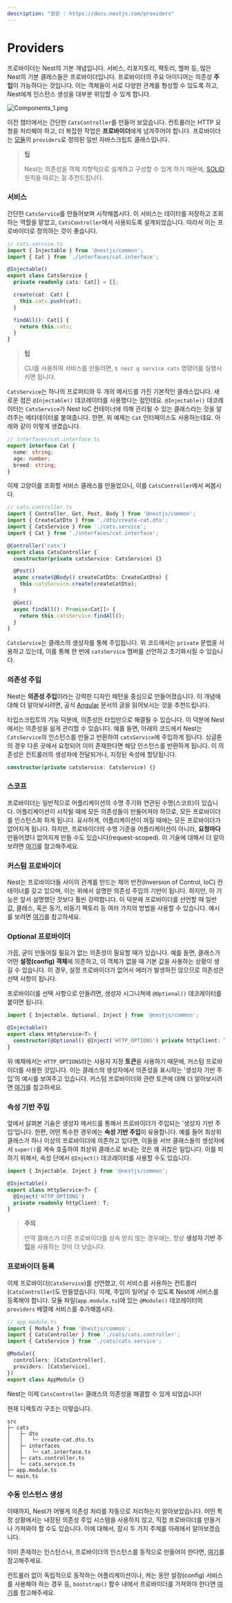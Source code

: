 ```yaml
---
description: "원문 : https://docs.nestjs.com/providers"
---
```


# Providers

프로바이더는 Nest의 기본 개념입니다. 서비스, 리포지토리, 팩토리, 헬퍼 등, 많은 Nest의 기본 클래스들은 프로바이더입니다. 프로바이더의 주요 아이디어는 의존성 **주입**이 가능하다는 것입니다. 이는 객체들이 서로 다양한 관계를 형성할 수 있도록 하고, Nest에게 인스턴스 생성을 대부분 위임할 수 있게 합니다.

![Components_1.png](https://docs.nestjs.com/assets/Components_1.png)

이전 챕터에서는 간단한 `CatsController`를 만들어 보았습니다. 컨트롤러는 HTTP 요청을 처리해야 하고, 더 복잡한 작업은 **프로바이더**에게 넘겨주어야 합니다. 프로바이더는 [모듈](https://docs.nestjs.com/modules)의 `providers`로 정의된 일반 자바스크립트 클래스입니다.

> **팁**
> 
> Nest는 의존성을 객체 지향적으로 설계하고 구성할 수 있게 하기 때문에, [SOLID](https://docs.nestjs.com/modules) 원칙을 따르는 걸 추천드립니다.

### 서비스

간단한 `CatsService`를 만들어보며 시작해봅시다. 이 서비스는 데이터를 저장하고 조회하는 역할을 맡았고, `CatsController`에서 사용되도록 설계되었습니다. 따라서 이는 프로바이더로 정의하는 것이 좋습니다.

```ts
// cats.service.ts
import { Injectable } from '@nestjs/common';
import { Cat } from './interfaces/cat.interface';

@Injectable()
export class CatsService {
  private readonly cats: Cat[] = [];

  create(cat: Cat) {
    this.cats.push(cat);
  }

  findAll(): Cat[] {
    return this.cats;
  }
}
```

> **팁**
> 
> CLI를 사용하여 서비스를 만들려면, `$ nest g service cats` 명령어를 실행시키면 됩니다.

`CatsService`는 하나의 프로퍼티와 두 개의 메서드를 가진 기본적인 클래스입니다. 새로운 점은 `@Injectable()` 데코레이터를 사용했다는 점인데요. `@Injectable()` 데코레이터는 `CatsService`가 Nest IoC 컨테이너에 의해 관리될 수 있는 클래스라는 것을 알려주는 메타데이터를 붙여줍니다. 한편, 위 예제는 `Cat` 인터페이스도 사용하는데요. 아래와 같이 이렇게 생겼습니다.

```ts
// interfaces/cat.interface.ts
export interface Cat {
  name: string;
  age: number;
  breed: string;
}
```

이제 고양이를 조회할 서비스 클래스를 만들었으니, 이를 `CatsController`에서 써봅시다.

```ts
// cats.controller.ts
import { Controller, Get, Post, Body } from '@nestjs/common';
import { CreateCatDto } from './dto/create-cat.dto';
import { CatsService } from './cats.service';
import { Cat } from './interfaces/cat.interface';

@Controller('cats')
export class CatsController {
  constructor(private catsService: CatsService) {}

  @Post()
  async create(@Body() createCatDto: CreateCatDto) {
    this.catsService.create(createCatDto);
  }

  @Get()
  async findAll(): Promise<Cat[]> {
    return this.catsService.findAll();
  }
}
```

`CatsService`는 클래스의 생성자를 통해 주입됩니다. 위 코드에서는 `private` 문법을 사용하고 있는데, 이를 통해 한 번에 `catsService` 멤버를 선언하고 초기화시킬 수 있습니다.

### 의존성 주입

Nest는 **의존성 주입**이라는 강력한 디자인 패턴을 중심으로 만들어졌습니다. 이 개념에 대해 더 알아보시려면, 공식 [Angular](https://angular.io/guide/dependency-injection) 문서의 글을 읽어보시는 것을 추천드립니다.

타입스크립트의 기능 덕분에, 의존성은 타입만으로 해결될 수 있습니다. 이 덕분에 Nest에서는 의존성을 쉽게 관리할 수 있습니다. 예를 들면, 아래의 코드에서 Nest는 `CatsService`의 인스턴스를 만들고 반환하여 `catsService`에 주입하게 됩니다. 싱글톤의 경우 다른 곳에서 요청되어 이미 존재한다면 해당 인스턴스를 반환하게 됩니다. 이 의존성은 컨트롤러의 생성자에 전달되거나, 지정된 속성에 할당됩니다.

```typescript
constructor(private catsService: CatsService) {}
```

### 스코프

프로바이더는 일반적으로 어플리케이션의 수명 주기와 연관된 수명(스코프)이 있습니다. 어플리케이션이 시작될 때에 모든 의존성들이 만들어져야 하므로, 모든 프로바이더를 인스턴스화 하게 됩니다. 유사하게, 어플리케이션이 꺼질 때에는 모든 프로바이더가 없어지게 됩니다. 하지만, 프로바이더의 수명 기준을 어플리케이션이 아니라, **요청마다** 만들어졌다 없어지게 만들 수도 있습니다(request-scoped). 이 기술에 대해서 더 알아보려면 [여기](https://docs.nestjs.com/fundamentals/injection-scopes)를 참고해주세요.

### 커스텀 프로바이더

Nest는 프로바이더들 사이의 관계를 만드는 제어 반전(Inversion of Control, IoC) 컨테이너를 갖고 있으며, 이는 위에서 설명한 의존성 주입의 기반이 됩니다. 하지만, 이 기능은 앞서 설명했던 것보다 훨씬 강력합니다. 이 덕분에 프로바이더를 선언할 때 일반 값, 클래스, 혹은 동기, 비동기 팩토리 등 여러 가지의 방법을 사용할 수 있습니다. 예시를 보려면 [여기](https://docs.nestjs.com/fundamentals/dependency-injection)를 참고하세요.

### Optional 프로바이더

가끔, 굳이 만들어질 필요가 없는 의존성이 필요할 때가 있습니다. 예를 들면, 클래스가 어떤 **설정(config) 객체**에 의존하고, 이 객체가 없을 때 기본 값을 사용하는 상황이 생길 수 있습니다. 이 경우, 설정 프로바이더가 없어서 에러가 발생하진 않으므로 의존성은 선택 사항이 됩니다.

프로바이더를 선택 사항으로 만들려면, 생성자 시그니쳐에 `@Optional()` 데코레이터를 붙이면 됩니다.

```typescript
import { Injectable, Optional, Inject } from '@nestjs/common';

@Injectable()
export class HttpService<T> {
  constructor(@Optional() @Inject('HTTP_OPTIONS') private httpClient: T) {}
}
```

위 예제에서는 `HTTP_OPTIONS`라는 사용자 지정 **토큰**을 사용하기 때문에, 커스텀 프로바이더를 사용한 것입니다. 이는 클래스의 생성자에서 의존성을 표시하는 '생성자 기반 주입'의 예시를 보여주고 있습니다. 커스텀 프로바이더와 관련 토큰에 대해 더 알아보시려면 [여기](https://docs.nestjs.com/fundamentals/custom-providers)를 참고하세요.

### 속성 기반 주입

앞에서 살펴본 기술은 생성자 메서드를 통해서 프로바이더가 주입되는 '생성자 기반 주입'입니다. 한편, 어떤 특수한 경우에는 **속성 기반 주입**이 유용합니다. 예를 들어 최상위 클래스가 하나 이상의 프로바이더에 의존하고 있다면, 이들을 서브 클래스들의 생성자에서 `super()`를 계속 호출하여 최상위 클래스로 보내는 것은 꽤 귀찮은 일입니다. 이를 피하기 위해서, 속성 단에서 `@Inject()` 데코레이터를 사용할 수도 있습니다.

```typescript
import { Injectable, Inject } from '@nestjs/common';

@Injectable()
export class HttpService<T> {
  @Inject('HTTP_OPTIONS')
  private readonly httpClient: T;
}
```

> **주의**
> 
> 만약 클래스가 다른 프로바이더를 상속 받지 않는 경우에는, 항상 **생성자 기반 주입**을 사용하는 것이 더 낫습니다.

### 프로바이더 등록

이제 프로바이더(`CatsService`)를 선언했고, 이 서비스를 사용하는 컨트롤러(`CatsController`)도 만들었습니다. 이제, 주입이 일어날 수 있도록 Nest에 서비스를 등록해야 합니다. 모듈 파일(`app.module.ts`)에 있는 `@Module()` 데코레이터의 `providers` 배열에 서비스를 추가해봅시다.

```typescript
// app.module.ts
import { Module } from '@nestjs/common';
import { CatsController } from './cats/cats.controller';
import { CatsService } from './cats/cats.service';

@Module({
  controllers: [CatsController],
  providers: [CatsService],
})
export class AppModule {}
```

Nest는 이제 `CatsController` 클래스의 의존성을 해결할 수 있게 되었습니다!

현재 디렉토리 구조는 이렇습니다.

```
src
├─ cats
│   ├─ dto
│   │   └─ create-cat.dto.ts
│   ├─ interfaces
│   │   └─ cat.interface.ts
│   ├─ cats.controller.ts
│   └─ cats.service.ts
├─ app.module.ts
└─ main.ts
```

### 수동 인스턴스 생성

이때까지, Nest가 어떻게 의존성 처리를 자동으로 처리하는지 알아보았습니다. 어떤 특정 상황에서는 내장된 의존성 주입 시스템을 사용하지 않고, 직접 프로바이더를 만들거나 가져와야 할 수도 있습니다. 이에 대해서, 잠시 두 가지 주제를 아래에서 알아보겠습니다.

이미 존재하는 인스턴스나, 프로바이더의 인스턴스를 동적으로 만들어야 한다면, [여기](https://docs.nestjs.com/fundamentals/module-ref)를 참고해주세요.

컨트롤러 없이 독립적으로 동작하는 어플리케이션이나, 켜는 동안 설정(config) 서비스를 사용해야 하는 경우 등, `bootstrap()` 함수 내에서 프로바이더를 가져와야 한다면 [여기](https://docs.nestjs.com/standalone-applications)를 참고해주세요.